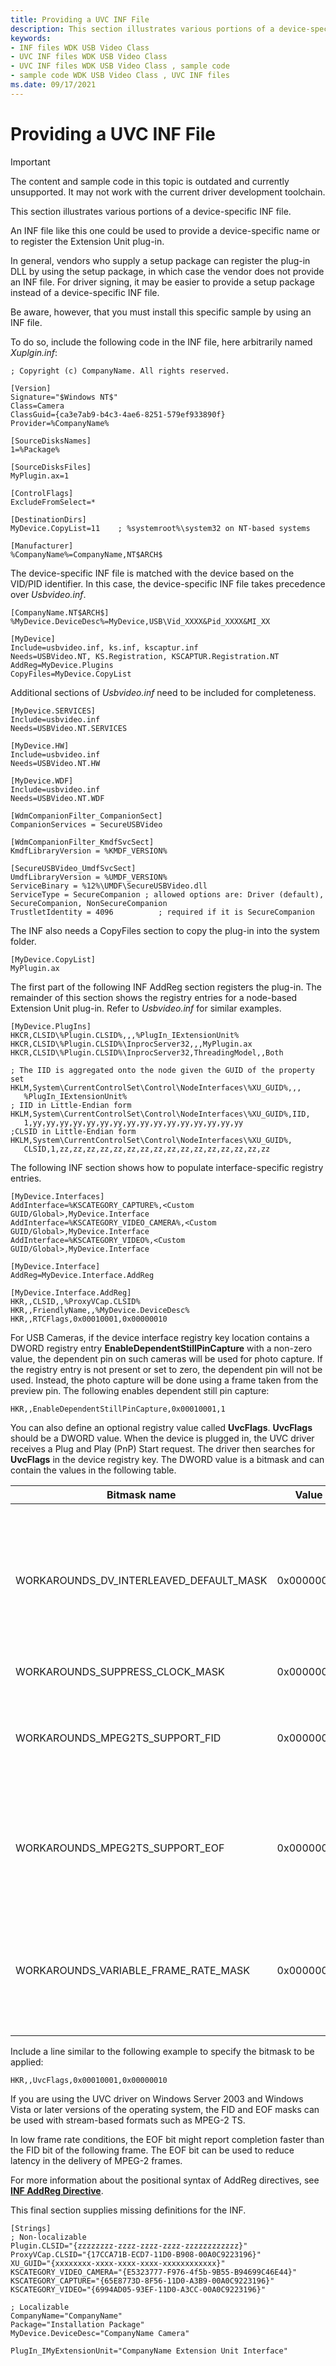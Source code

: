 ```yaml
---
title: Providing a UVC INF File
description: This section illustrates various portions of a device-specific INF file.
keywords:
- INF files WDK USB Video Class
- UVC INF files WDK USB Video Class
- UVC INF files WDK USB Video Class , sample code
- sample code WDK USB Video Class , UVC INF files
ms.date: 09/17/2021
---
```


# Providing a UVC INF File

> [!IMPORTANT]
> The content and sample code in this topic is outdated and currently unsupported. It may not work with the current driver development toolchain.

This section illustrates various portions of a device-specific INF file.

An INF file like this one could be used to provide a device-specific name or to register the Extension Unit plug-in.

In general, vendors who supply a setup package can register the plug-in DLL by using the setup package, in which case the vendor does not provide an INF file. For driver signing, it may be easier to provide a setup package instead of a device-specific INF file.

Be aware, however, that you must install this specific sample by using an INF file.

To do so, include the following code in the INF file, here arbitrarily named *Xuplgin.inf*:

```inf
; Copyright (c) CompanyName. All rights reserved.

[Version]
Signature="$Windows NT$"
Class=Camera
ClassGuid={ca3e7ab9-b4c3-4ae6-8251-579ef933890f}
Provider=%CompanyName%

[SourceDisksNames]
1=%Package%

[SourceDisksFiles]
MyPlugin.ax=1

[ControlFlags]
ExcludeFromSelect=*

[DestinationDirs]
MyDevice.CopyList=11    ; %systemroot%\system32 on NT-based systems

[Manufacturer]
%CompanyName%=CompanyName,NT$ARCH$
```

The device-specific INF file is matched with the device based on the VID/PID identifier. In this case, the device-specific INF file takes precedence over *Usbvideo.inf*.

```inf
[CompanyName.NT$ARCH$]
%MyDevice.DeviceDesc%=MyDevice,USB\Vid_XXXX&Pid_XXXX&MI_XX

[MyDevice]
Include=usbvideo.inf, ks.inf, kscaptur.inf
Needs=USBVideo.NT, KS.Registration, KSCAPTUR.Registration.NT
AddReg=MyDevice.Plugins
CopyFiles=MyDevice.CopyList
```

Additional sections of *Usbvideo.inf* need to be included for completeness.

```inf
[MyDevice.SERVICES]
Include=usbvideo.inf
Needs=USBVideo.NT.SERVICES

[MyDevice.HW]
Include=usbvideo.inf
Needs=USBVideo.NT.HW

[MyDevice.WDF]
Include=usbvideo.inf
Needs=USBVideo.NT.WDF

[WdmCompanionFilter_CompanionSect]
CompanionServices = SecureUSBVideo

[WdmCompanionFilter_KmdfSvcSect]
KmdfLibraryVersion = %KMDF_VERSION%

[SecureUSBVideo_UmdfSvcSect]
UmdfLibraryVersion = %UMDF_VERSION%
ServiceBinary = %12%\UMDF\SecureUSBVideo.dll
ServiceType = SecureCompanion ; allowed options are: Driver (default), SecureCompanion, NonSecureCompanion
TrustletIdentity = 4096          ; required if it is SecureCompanion
```

The INF also needs a CopyFiles section to copy the plug-in into the system folder.

```inf
[MyDevice.CopyList]
MyPlugin.ax
```

The first part of the following INF AddReg section registers the plug-in.  The remainder of this section shows the registry entries for a node-based Extension Unit plug-in. Refer to *Usbvideo.inf* for similar examples.

```inf
[MyDevice.PlugIns]
HKCR,CLSID\%Plugin.CLSID%,,,%PlugIn_IExtensionUnit%
HKCR,CLSID\%Plugin.CLSID%\InprocServer32,,,MyPlugin.ax
HKCR,CLSID\%Plugin.CLSID%\InprocServer32,ThreadingModel,,Both

; The IID is aggregated onto the node given the GUID of the property set
HKLM,System\CurrentControlSet\Control\NodeInterfaces\%XU_GUID%,,,
   %PlugIn_IExtensionUnit%
; IID in Little-Endian form
HKLM,System\CurrentControlSet\Control\NodeInterfaces\%XU_GUID%,IID,
   1,yy,yy,yy,yy,yy,yy,yy,yy,yy,yy,yy,yy,yy,yy,yy,yy
;CLSID in Little-Endian form
HKLM,System\CurrentControlSet\Control\NodeInterfaces\%XU_GUID%,
   CLSID,1,zz,zz,zz,zz,zz,zz,zz,zz,zz,zz,zz,zz,zz,zz,zz,zz
```

The following INF section shows how to populate interface-specific registry entries.

```inf
[MyDevice.Interfaces]
AddInterface=%KSCATEGORY_CAPTURE%,<Custom GUID/Global>,MyDevice.Interface
AddInterface=%KSCATEGORY_VIDEO_CAMERA%,<Custom GUID/Global>,MyDevice.Interface
AddInterface=%KSCATEGORY_VIDEO%,<Custom GUID/Global>,MyDevice.Interface

[MyDevice.Interface]
AddReg=MyDevice.Interface.AddReg
 
[MyDevice.Interface.AddReg]
HKR,,CLSID,,%ProxyVCap.CLSID%
HKR,,FriendlyName,,%MyDevice.DeviceDesc%
HKR,,RTCFlags,0x00010001,0x00000010
```

For USB Cameras, if the device interface registry key location contains a DWORD registry entry **EnableDependentStillPinCapture** with a non-zero value, the dependent pin on such cameras will be used for photo capture. If the registry entry is not present or set to zero, the dependent pin will not be used. Instead, the photo capture will be done using a frame taken from the preview pin.  The following enables dependent still pin capture:

```inf
HKR,,EnableDependentStillPinCapture,0x00010001,1
```

You can also define an optional registry value called **UvcFlags**. **UvcFlags** should be a DWORD value. When the device is plugged in, the UVC driver receives a Plug and Play (PnP) Start request. The driver then searches for **UvcFlags** in the device registry key. The DWORD value is a bitmask and can contain the values in the following table.

| Bitmask name | Value | Description |
|--|--|--|
| WORKAROUNDS_DV_INTERLEAVED_DEFAULT_MASK | 0x00000001 | UVC supports video-only data ranges and interleaved DV data ranges. Set this bitmask for interleaved DV. |
| WORKAROUNDS_SUPPRESS_CLOCK_MASK | 0x00000002 | Currently not used. |
| WORKAROUNDS_MPEG2TS_SUPPORT_FID | 0x00000004 | The FID mask indicates that the stream header contains an FID bit. |
| WORKAROUNDS_MPEG2TS_SUPPORT_EOF | 0x00000008 | The EOF mask indicates that the payload headers contain an end-of-frame bit. |
| WORKAROUNDS_VARIABLE_FRAME_RATE_MASK | 0x00000010 | Set this mask if your device might vary frame rate. Fixed-rate DV devices should not set this mask. |

Include a line similar to the following example to specify the bitmask to be applied:

```inf
HKR,,UvcFlags,0x00010001,0x00000010
```

If you are using the UVC driver on Windows Server 2003 and Windows Vista or later versions of the operating system, the FID and EOF masks can be used with stream-based formats such as MPEG-2 TS.

In low frame rate conditions, the EOF bit might report completion faster than the FID bit of the following frame. The EOF bit can be used to reduce latency in the delivery of MPEG-2 frames.

For more information about the positional syntax of AddReg directives, see [**INF AddReg Directive**](../install/inf-addreg-directive.md).

This final section supplies missing definitions for the INF.

```inf
[Strings]
; Non-localizable
Plugin.CLSID="{zzzzzzzz-zzzz-zzzz-zzzz-zzzzzzzzzzzz}"
ProxyVCap.CLSID="{17CCA71B-ECD7-11D0-B908-00A0C9223196}"
XU_GUID="{xxxxxxxx-xxxx-xxxx-xxxx-xxxxxxxxxxxx}"
KSCATEGORY_VIDEO_CAMERA="{E5323777-F976-4f5b-9B55-B94699C46E44}"
KSCATEGORY_CAPTURE="{65E8773D-8F56-11D0-A3B9-00A0C9223196}"
KSCATEGORY_VIDEO="{6994AD05-93EF-11D0-A3CC-00A0C9223196}"

; Localizable
CompanyName="CompanyName"
Package="Installation Package"
MyDevice.DeviceDesc="CompanyName Camera"

PlugIn_IMyExtensionUnit="CompanyName Extension Unit Interface"
```
